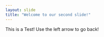 ```yaml
---
layout: slide
title: "Welcome to our second slide!"
---
```

This is a Test!
Use the left arrow to go back!
